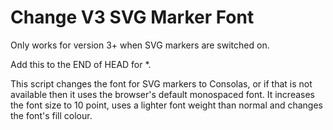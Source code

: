 # Change V3 SVG Marker Font
Only works for version 3+ when SVG markers are switched on.

Add this to the END of HEAD for *.

This script changes the font for SVG markers to Consolas, or if that is not available
then it uses the browser's default monospaced font. It increases the font size to 10 point,
uses a lighter font weight than normal and changes the font's fill colour.
